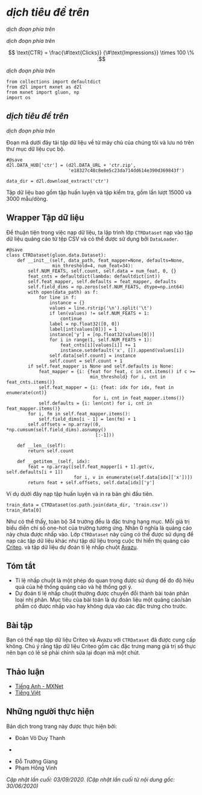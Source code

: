 <!-- ===================== Bắt đầu dịch Phần 1 ==================== -->

<!--
# Feature-Rich Recommender Systems
-->

# *dịch tiêu đề trên*


<!--
Interaction data is the most basic indication of users' preferences and interests.
It plays a critical role in former introduced models.
Yet, interaction data is usually extremely sparse and can be noisy at times.
To address this issue, we can integrate side information such as features of items, profiles of users, 
and even in which context that the interaction occurred into the recommendation model.
Utilizing these features are helpful in making recommendations in that these features can be 
an effective predictor of users interests especially when interaction data is lacking.
As such, it is essential for recommendation models also have the capability to deal 
with those features and give the model some content/context awareness.
To demonstrate this type of recommendation models, we introduce another task on click-through rate (CTR) 
for online advertisement recommendations :cite:`McMahan.Holt.Sculley.ea.2013` and present an anonymous advertising data.
Targeted advertisement services have attracted widespread attention and are often framed as recommendation engines.
Recommending advertisements that match users' personal taste and interest is important for click-through rate improvement.
-->

*dịch đoạn phía trên*


<!--
Digital marketers use online advertising to display advertisements to customers.
Click-through rate is a metric that measures the number of clicks advertisers receive on 
their ads per number of impressions and it is expressed as a percentage calculated with the formula:
-->

*dịch đoạn phía trên*


$$ \text{CTR} = \frac{\#\text{Clicks}} {\#\text{Impressions}} \times 100 \% .$$


<!--
Click-through rate is an important signal that indicates the effectiveness of prediction algorithms.
Click-through rate prediction is a task of predicting the likelihood that something on a website will be clicked.
Models on CTR prediction can not only be employed in targeted advertising systems but also 
in general item (e.g., movies, news, products) recommender systems, email campaigns, and even search engines.
It is also closely related to user satisfaction, conversion rate, 
and can be helpful in setting campaign goals as it can help advertisers to set realistic expectations.
-->

*dịch đoạn phía trên*


```{.python .input}
from collections import defaultdict
from d2l import mxnet as d2l
from mxnet import gluon, np
import os
```


<!--
## An Online Advertising Dataset
-->

## *dịch tiêu đề trên*


<!--
With the considerable advancements of Internet and mobile technology,
online advertising has become an important income resource and generates vast majority of revenue in the Internet industry.
It is important to display relevant advertisements or advertisements that pique users' interests so that casual visitors can be converted into paying customers.
The dataset we introduced is an online advertising dataset.
It consists of 34 fields, with the first column representing the target variable that indicates if an ad was clicked (1) or not (0).
All the other columns are categorical features.
The columns might represent the advertisement id, site or application id, device id, time, user profiles and so on.
The real semantics of the features are undisclosed due to anonymization and privacy concern.
-->

*dịch đoạn phía trên*


<!-- ===================== Kết thúc dịch Phần 1 ===================== -->

<!-- ===================== Bắt đầu dịch Phần 2 ===================== -->

<!--
The following code downloads the dataset from our server and saves it into the local data folder.
-->

Đoạn mã dưới đây tải tập dữ liệu về từ máy chủ của chúng tôi và lưu nó trên thư mục dữ liệu cục bộ.


```{.python .input  n=15}
#@save
d2l.DATA_HUB['ctr'] = (d2l.DATA_URL + 'ctr.zip',
                       'e18327c48c8e8e5c23da714dd614e390d369843f')

data_dir = d2l.download_extract('ctr')
```


<!--
There are a training set and a test set, consisting of 15000 and 3000 samples/lines, respectively.
-->

Tập dữ liệu bao gồm tập huấn luyện và tập kiểm tra, gồm lần lượt 15000 và 3000 mẫu/dòng.


<!--
## Dataset Wrapper
-->

## Wrapper Tập dữ liệu


<!--
For the convenience of data loading, we implement a `CTRDataset` which loads the advertising dataset from the CSV file and can be used by `DataLoader`.
-->

Để thuận tiện trong việc nạp dữ liệu, ta lập trình lớp `CTRDataset` nạp vào tập dữ liệu quảng cáo từ tệp CSV và có thể được sử dụng bởi `DataLoader`.


```{.python .input  n=13}
#@save
class CTRDataset(gluon.data.Dataset):
    def __init__(self, data_path, feat_mapper=None, defaults=None,
                 min_threshold=4, num_feat=34):
        self.NUM_FEATS, self.count, self.data = num_feat, 0, {}
        feat_cnts = defaultdict(lambda: defaultdict(int))
        self.feat_mapper, self.defaults = feat_mapper, defaults
        self.field_dims = np.zeros(self.NUM_FEATS, dtype=np.int64)
        with open(data_path) as f:
            for line in f:
                instance = {}
                values = line.rstrip('\n').split('\t')
                if len(values) != self.NUM_FEATS + 1:
                    continue
                label = np.float32([0, 0])
                label[int(values[0])] = 1
                instance['y'] = [np.float32(values[0])]
                for i in range(1, self.NUM_FEATS + 1):
                    feat_cnts[i][values[i]] += 1
                    instance.setdefault('x', []).append(values[i])
                self.data[self.count] = instance
                self.count = self.count + 1
        if self.feat_mapper is None and self.defaults is None:
            feat_mapper = {i: {feat for feat, c in cnt.items() if c >=
                               min_threshold} for i, cnt in feat_cnts.items()}
            self.feat_mapper = {i: {feat: idx for idx, feat in enumerate(cnt)}
                                for i, cnt in feat_mapper.items()}
            self.defaults = {i: len(cnt) for i, cnt in feat_mapper.items()}
        for i, fm in self.feat_mapper.items():
            self.field_dims[i - 1] = len(fm) + 1
        self.offsets = np.array((0, *np.cumsum(self.field_dims).asnumpy()
                                 [:-1]))
        
    def __len__(self):
        return self.count
    
    def __getitem__(self, idx):
        feat = np.array([self.feat_mapper[i + 1].get(v, self.defaults[i + 1])
                         for i, v in enumerate(self.data[idx]['x'])])
        return feat + self.offsets, self.data[idx]['y']
```


<!--
The following example loads the training data and print out the first record.
-->

Ví dụ dưới đây nạp tập huấn luyện và in ra bản ghi đầu tiên.


```{.python .input  n=16}
train_data = CTRDataset(os.path.join(data_dir, 'train.csv'))
train_data[0]
```


<!--
As can be seen, all the 34 fields are categorical features.
Each value represents the one-hot index of the corresponding entry.
The label $0$ means that it is not clicked.
This `CTRDataset` can also be used to load other datasets such as the Criteo display advertising challenge [Dataset](https://labs.criteo.com/2014/02/kaggle-display-advertising-challenge-dataset/)
and the Avazu click-through rate prediction [Dataset](https://www.kaggle.com/c/avazu-ctr-prediction).  
-->

Như có thể thấy, toàn bộ 34 trường đều là đặc trưng hạng mục.
Mỗi giá trị biểu diễn chỉ số one-hot của trường tương ứng.
Nhãn $0$ nghĩa là quảng cáo này chưa được nhấp vào.
Lớp `CTRDataset` này cũng có thể được sử dụng để nạp các tập dữ liệu khác như tập dữ liệu trong cuộc thi hiển thị quảng cáo [Criteo](https://labs.criteo.com/2014/02/kaggle-display-advertising-challenge-dataset/).
và tập dữ liệu dự đoán tỉ lệ nhấp chuột [Avazu](https://www.kaggle.com/c/avazu-ctr-prediction).


## Tóm tắt

<!--
* Click-through rate is an important metric that is used to measure the effectiveness of advertising systems and recommender systems.
* Click-through rate prediction is usually converted to a binary classification problem. The target is to predict whether an ad/item will be clicked or not based on given features.
-->

* Tỉ lệ nhấp chuột là một phép đo quan trọng được sử dụng để đo độ hiệu quả của hệ thống quảng cáo và hệ thống gợi ý.
* Dự đoán tỉ lệ nhấp chuột thường được chuyển đổi thành bài toán phân loại nhị phân. Mục tiêu của bài toán là dự đoán liệu một quảng cáo/sản phẩm có được nhấp vào hay không dựa vào các đặc trưng cho trước.


## Bài tập

<!--
Can you load the Criteo and Avazu dataset with the provided `CTRDataset`.
It is worth noting that the Criteo dataset consisting of real-valued features so you may have to revise the code a bit.
-->

Bạn có thể nạp tập dữ liệu Criteo và Avazu với `CTRDataset` đã được cung cấp không.
Chú ý rằng tập dữ liệu Criteo gồm các đặc trưng mang giá trị số thực nên bạn có lẽ sẽ phải chỉnh sửa lại đoạn mã một chút.


<!-- ===================== Kết thúc dịch Phần 2 ===================== -->


## Thảo luận
* [Tiếng Anh - MXNet](https://discuss.d2l.ai/t/405)
* [Tiếng Việt](https://forum.machinelearningcoban.com/c/d2l)


## Những người thực hiện
Bản dịch trong trang này được thực hiện bởi:
<!--
Tác giả của mỗi Pull Request điền tên mình và tên những người review mà bạn thấy
hữu ích vào từng phần tương ứng. Mỗi dòng một tên, bắt đầu bằng dấu `*`.

Tên đầy đủ của các reviewer có thể được tìm thấy tại https://github.com/aivivn/d2l-vn/blob/master/docs/contributors_info.md
-->

* Đoàn Võ Duy Thanh
<!-- Phần 1 -->
* 

<!-- Phần 2 -->
* Đỗ Trường Giang
* Phạm Hồng Vinh

*Cập nhật lần cuối: 03/09/2020. (Cập nhật lần cuối từ nội dung gốc: 30/06/2020)*
